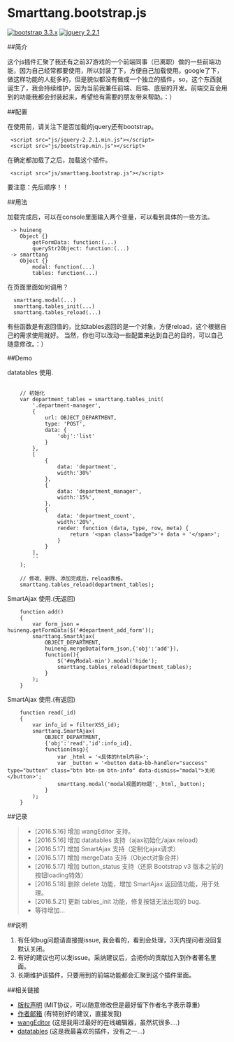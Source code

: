 # Smarttang.bootstrap.js

[![bootstrap 3.3.x](https://img.shields.io/badge/bootstrap-3.3.X-green.svg)](https://www.bootcss.com/)  [![jquery 2.2.1](https://img.shields.io/badge/jquery-2.2.1-green.svg)](http://jquery.com/download/)


##简介

这个js插件汇聚了我还有之前37游戏的一个前端同事（已离职）做的一些前端功能，因为自己经常都要使用，所以封装了下，方便自己加载使用。google了下，做这样功能的人挺多的，但是貌似都没有做成一个独立的插件，so，这个东西就诞生了，我会持续维护，因为当前我兼任前端、后端、底层的开发。前端交互会用到的功能我都会封装起来，希望给有需要的朋友带来帮助。：）

##配置

在使用前，请关注下是否加载的jquery还有bootstrap。

```
 <script src="js/jquery-2.2.1.min.js"></script>
 <script src="js/bootstrap.min.js"></script>
```
在确定都加载了之后，加载这个插件。

```
 <script src="js/smarttang.bootstrap.js"></script>
```
要注意：先后顺序！！

##用法

加载完成后，可以在console里面输入两个变量，可以看到具体的一些方法。

```
 -> huineng
	Object {}
		getFormData: function:(...)
		queryStr2Object: function:(...)
 -> smarttang
 	Object {}
 		modal: function(...)
 		tables: function(...)
```
在页面里面如何调用？

```
  smarttang.modal(...)
  smarttang.tables_init(...)
  smarttang.tables_reload(...)

```
有些函数是有返回值的，比如tables返回的是一个对象，方便reload，这个根据自己的需求使用就好。
当然，你也可以改动一些配置来达到自己的目的，可以自己随意修改。：）

##Demo

datatables 使用.

```

	// 初始化
	var department_tables = smarttang.tables_init(
		'.department-manager',
		{
			url: OBJECT_DEPARTMENT,
			type: 'POST',
			data: {
				'obj':'list'
			}
		},
		[
			{
				data: 'department',
				width:'30%'
			},
			{
				data: 'department_manager',
				width:'15%',
			},
			{
				data: 'department_count',
				width:'20%',
	        	render: function (data, type, row, meta) {
	        		return '<span class="badge">'+ data + '</span>';
	        	}
			}
		],
		''
	);

	// 修改、删除、添加完成后，reload表格。
	smarttang.tables_reload(department_tables);

```

SmartAjax 使用.(无返回)

```
	function add()
	{
		var form_json = huineng.getFormData($('#department_add_form'));
		smarttang.SmartAjax(
			OBJECT_DEPARTMENT,
			huineng.mergeData(form_json,{'obj':'add'}),
			function(){
				$('#myModal-min').modal('hide');
				smarttang.tables_reload(department_tables);
			}
		);
	}
```

SmartAjax 使用.(有返回)

```
	function read(_id)
	{
		var info_id = filterXSS_id);
		smarttang.SmartAjax(
			OBJECT_DEPARTMENT,
			{'obj':'read','id':info_id},
			function(msg){
				var _html = '<具体的html内容>';
				var _button = '<button data-bb-handler="success" type="button" class="btn btn-sm btn-info" data-dismiss="modal">关闭</button>';
				smarttang.modal('modal视图的标题',_html,_button);
			}
		);
	}
```

##记录
> * [2016.5.16] 增加 wangEditor 支持。
> * [2016.5.16] 增加 datatables 支持（ajax初始化/ajax reload）
> * [2016.5.17] 增加 SmartAjax 支持（定制化ajax请求）
> * [2016.5.17] 增加 mergeData 支持（Object对象合并）
> * [2016.5.17] 增加 button_status 支持（还原 Bootstrap v3 版本之前的按钮loading特效）
> * [2016.5.18] 删除 delete 功能，增加 SmartAjax 返回值功能，用于处理。
> * [2016.5.21] 更新 tables_init 功能，修复按钮无法出现的 bug.
> * 等待增加...

##说明

1. 有任何bug问题请直接提issue, 我会看的，看到会处理，3天内提问者没回复默认关闭。
2. 有好的建议也可以发issue。采纳建议后，会把你的贡献加入到作者著名里面。
3. 长期维护该插件，只要用到的前端功能都会汇聚到这个插件里面。

##相关链接

* [版权声明](./LICENSE) (MIT协议，可以随意修改但是最好留下作者名字表示尊重)
* [作者邮箱](mailto:tangyucong@163.com) (有特别好的建议，直接发我)
* [wangEditor](http://wangeditor.github.io/) (这是我用过最好的在线编辑器，虽然坑很多....)
* [datatables](https://www.datatables.net/) (这是我最喜欢的插件，没有之一...)